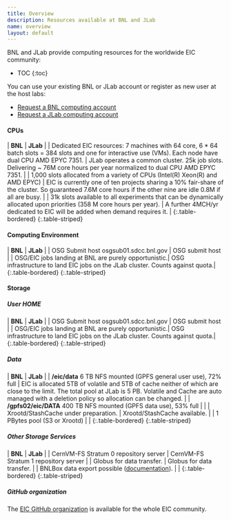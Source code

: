 ```yaml
---
title: Overview
description: Resources available at BNL and JLab
name: overview
layout: default
---
```


BNL and JLab provide computing resources for the worldwide EIC community:

* TOC
{:toc}

You can use your existing BNL or JLab account or register as new user at the host labs: 

* [Request a BNL computing account](https://docs.google.com/document/d/1Y2JleLOx1NiPoPI69yW97Onl_Dly4WzfInRGjskM274/edit?usp=sharing)
* [Request a JLab computing account](https://misportal.jlab.org/jlabAccess/) 

#### CPUs

| **BNL**                                                                                                                                                    | **JLab**                                                                      |
| Dedicated EIC resources: 7 machines with 64 core, 6 * 64 batch slots = 384 slots and one for interactive use (VMs). Each node have dual CPU AMD EPYC 7351. | JLab operates a common cluster. 25k job slots. Delivering ~ 76M core hours per year normalized to dual CPU AMD EPYC 7351.                                    |
| 1,000 slots allocated from a variety of CPUs (Intel(R) Xeon(R) and AMD EPYC)                                                                               | EIC is currently one of ten projects sharing a 10% fair-share of the cluster. So guaranteed 7.6M core hours if the other nine are idle 0.8M if all are busy. |
| 31k slots available to all experiments that can be dynamically allocated upon priorities (358 M core hours per year).                                      | A further 4MCH/yr dedicated to EIC will be added when demand requires it.                                                                                    |
{:.table-bordered}
{:.table-striped}
<br>

#### Computing Environment

| **BNL**                                              | **JLab**                                                                      |
| OSG Submit host osgsub01.sdcc.bnl.gov                | OSG submit host                                                               | 
| OSG/EIC jobs landing at BNL are purely opportunistic.| OSG infrastructure to land EIC jobs on the JLab cluster. Counts against quota.|
{:.table-bordered}
{:.table-striped}
<br>

#### Storage

##### User HOME

| **BNL**                                              | **JLab**                                                                      |
| OSG Submit host osgsub01.sdcc.bnl.gov                | OSG submit host                                                               | 
| OSG/EIC jobs landing at BNL are purely opportunistic.| OSG infrastructure to land EIC jobs on the JLab cluster. Counts against quota.|
{:.table-bordered}
{:.table-striped}
<br>

##### Data

| **BNL**                                                           | **JLab**                                                                                                                                                                                                            |
| **/eic/data** 6 TB NFS mounted (GPFS general user use), 72% full  | EIC is allocated 5TB of volatile and 5TB of cache neither of which are close to the limit. The total pool at JLab is 5 PB. Volatile and Cache are auto managed with a deletion policy so allocation can be changed. |
| **/gpfs02/eic/DATA** 400 TB NFS mounted (GPFS data use), 53% full |                                                                                                                                                                                                                     |
| Xrootd/StashCache under preparation.                              | Xrootd/StashCache available.                                                                                                                                                                                        |
| 1 PBytes pool (S3 or Xrootd)                                      |                                                                                                                                                                                                                     |
{:.table-bordered}
{:.table-striped}
<br>

##### Other Storage Services

| **BNL**                                                                                      | **JLab**                              |
| CernVM-FS Stratum 0 repository server                                                        | CernVM-FS Stratum 1 repository server |
| Globus for data transfer.                                                                    | Globus for data transfer.             |
| BNLBox data export possible ([documentation](https://eic.github.io/resources/storage.html)). |                                       |
{:.table-bordered}
{:.table-striped}
<br>

##### GitHub organization

The [EIC GitHub organization](https://eic.github.io/github/) is available for the whole EIC community. 
